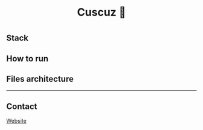 
<h1 align="center"> Cuscuz 🦀 <h1>
        
## Stack

## How to run
    
## Files architecture

---
## Contact

[Website](https://ocarmo.dev)

